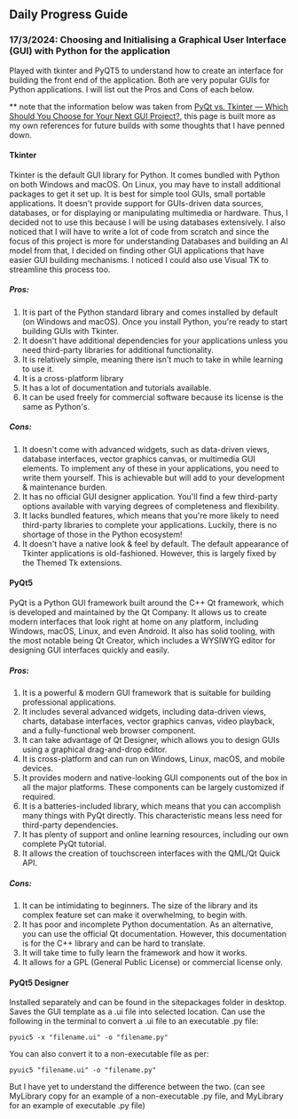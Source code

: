 
## Daily Progress Guide

### 17/3/2024: Choosing and Initialising a Graphical User Interface (GUI) with Python for the application

<p>Played with tkinter and PyQT5 to understand how to create an interface for building the front end of the application. Both are very popular GUIs for Python applications. I will list out the Pros and Cons of each below.</p>

** note that the information below was taken from [PyQt vs. Tkinter — Which Should You Choose for Your Next GUI Project?](https://www.pythonguis.com/faq/pyqt-vs-tkinter/), this page is built more as my own references for future builds with some thoughts that I have penned down.

#### Tkinter

Tkinter is the default GUI library for Python. It comes bundled with Python on both Windows and macOS. On Linux, you may have to install additional packages to get it set up.
It is best for simple tool GUIs, small portable applications. It doesn't provide support for GUIs-driven data sources, databases, or for displaying or manipulating multimedia or hardware. Thus, I decided not to use this because I will be using databases extensively. I also noticed that I will have to write a lot of code from scratch and since the focus of this project is more for understanding Databases and building an AI model from that, I decided on finding other GUI applications that have easier GUI building mechanisms. I noticed I could also use Visual TK to streamline this process too.

##### Pros:

1. It is part of the Python standard library and comes installed by default (on Windows and macOS). Once you install Python, you're ready to start building GUIs with Tkinter.
2. It doesn't have additional dependencies for your applications unless you need third-party libraries for additional functionality.
3. It is relatively simple, meaning there isn't much to take in while learning to use it.
4. It is a cross-platform library
5. It has a lot of documentation and tutorials available.
6. It can be used freely for commercial software because its license is the same as Python's.

##### Cons:

1. It doesn't come with advanced widgets, such as data-driven views, database interfaces, vector graphics canvas, or multimedia GUI elements. To implement any of these in your applications, you need to write them yourself. This is achievable but will add to your development & maintenance burden.
2. It has no official GUI designer application. You'll find a few third-party options available with varying degrees of completeness and flexibility.
3. It lacks bundled features, which means that you're more likely to need third-party libraries to complete your applications. Luckily, there is no shortage of those in the Python ecosystem!
4. It doesn't have a native look & feel by default. The default appearance of Tkinter applications is old-fashioned. However, this is largely fixed by the Themed Tk extensions.

#### PyQt5

PyQt is a Python GUI framework built around the C++ Qt framework, which is developed and maintained by the Qt Company. It allows us to create modern interfaces that look right at home on any platform, including Windows, macOS, Linux, and even Android. It also has solid tooling, with the most notable being Qt Creator, which includes a WYSIWYG editor for designing GUI interfaces quickly and easily.

##### Pros:

1. It is a powerful & modern GUI framework that is suitable for building professional applications.
2. It includes several advanced widgets, including data-driven views, charts, database interfaces, vector graphics canvas, video playback, and a fully-functional web browser component.
3. It can take advantage of Qt Designer, which allows you to design GUIs using a graphical drag-and-drop editor.
4. It is cross-platform and can run on Windows, Linux, macOS, and mobile devices.
5. It provides modern and native-looking GUI components out of the box in all the major platforms. These components can be largely customized if required.
6. It is a batteries-included library, which means that you can accomplish many things with PyQt directly. This characteristic means less need for third-party dependencies.
7. It has plenty of support and online learning resources, including our own complete PyQt tutorial.
8. It allows the creation of touchscreen interfaces with the QML/Qt Quick API.

##### Cons:

1. It can be intimidating to beginners. The size of the library and its complex feature set can make it overwhelming, to begin with.
2. It has poor and incomplete Python documentation. As an alternative, you can use the official Qt documentation. However, this documentation is for the C++ library and can be hard to translate.
3. It will take time to fully learn the framework and how it works.
4. It allows for a GPL (General Public License) or commercial license only.


#### PyQt5 Designer

Installed separately and can be found in the sitepackages folder in desktop. Saves the GUI template as a .ui file into selected location. Can use the following in the terminal to convert a .ui file to an executable .py file:

 `pyuic5 -x "filename.ui" -o "filename.py"`

You can also convert it to a non-executable file as per:

 `pyuic5 "filename.ui" -o "filename.py"`

But I have yet to understand the difference between the two. (can see MyLibrary copy for an example of a non-executable .py file, and MyLibrary for an example of executable .py file)